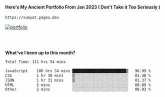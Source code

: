 #### Here's My Ancient Portfolio From Jan 2023 ( Don't Take it Too Seriously ) 
````bash
https://sumyat.pages.dev
````

<a href='https://sumyat.pages.dev/'>
    <img src='https://github.com/sumyat-aung/sumyat-aung/assets/108873224/c9b4f2be-c585-4dd3-84e1-692c3854a6d8' alt='portfolio' align='center' />
</a>


<br />
<br />


<br />
<br />

**What've I been up to this month?**

<!--START_SECTION:waka-->

```txt
Total Time: 111 hrs 54 mins

JavaScript    108 hrs 34 mins ████████████████████████▒   96.99 %
CSS           1 hr 39 mins    ▒░░░░░░░░░░░░░░░░░░░░░░░░   01.48 %
JSON          1 hr 31 mins    ▒░░░░░░░░░░░░░░░░░░░░░░░░   01.37 %
HTML          5 mins          ░░░░░░░░░░░░░░░░░░░░░░░░░   00.09 %
Other         2 mins          ░░░░░░░░░░░░░░░░░░░░░░░░░   00.03 %
```

<!--END_SECTION:waka-->





